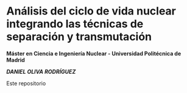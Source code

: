 # Análisis del ciclo de vida nuclear integrando las técnicas de separación y transmutación
**Máster en Ciencia e Ingeniería Nuclear - Universidad Politécnica de Madrid**

_**DANIEL OLIVA RODRÍGUEZ**_



Este repositorio